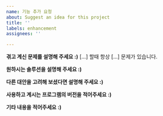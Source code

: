 ```yaml
---
name: 기능 추가 요청
about: Suggest an idea for this project
title: ''
labels: enhancement
assignees: ''

---
```


**겪고 계신 문제를 설명해 주세요 :)**
[...] 할때 항상 [...] 문제가 있습니다.

**원하시는 솔루션을 설명해 주세요 :)**

**다른 대안을 고려해 보셨다면 설명해 주세요 :)**

**사용하고 계시는 프로그램의 버전을 적어주세요 :)**

**기타 내용을 적어주세요 :)**
